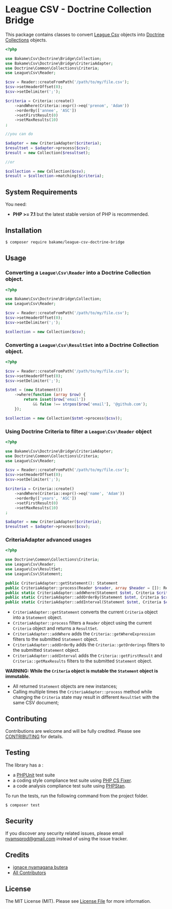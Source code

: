 League CSV - Doctrine Collection Bridge
=======

This package contains classes to convert [League Csv](https://csv.thephpleague.com) objects into [Doctrine Collections](https://www.doctrine-project.org/projects/collections.html) objects.

```php
<?php

use Bakame\Csv\Doctrine\Bridge\Collection;
use Bakame\Csv\Doctrine\Bridge\CriteriaAdapter;
use Doctrine\Common\Collections\Criteria;
use League\Csv\Reader;

$csv = Reader::createFromPath('/path/to/my/file.csv');
$csv->setHeaderOffset(0);
$csv->setDelimiter(';');

$criteria = Criteria::create()
    ->andWhere(Criteria::expr()->eq('prenom', 'Adam'))
    ->orderBy(['annee', 'ASC'])
    ->setFirstResult(0)
    ->setMaxResults(10)
;

//you can do

$adapter = new CriteriaAdapter($criteria);
$resultset = $adapter->process($csv);
$result = new Collection($resultset);

//or

$collection = new Collection($csv);
$result = $collection->matching($criteria);
```

System Requirements
-------

You need:

- **PHP >= 7.1** but the latest stable version of PHP is recommended.

Installation
--------

```bash
$ composer require bakame/league-csv-doctrine-bridge
```

Usage
--------

### Converting a `League\Csv\Reader` into a Doctrine Collection object.

```php
<?php

use Bakame\Csv\Doctrine\Bridge\Collection;
use League\Csv\Reader;

$csv = Reader::createFromPath('/path/to/my/file.csv');
$csv->setHeaderOffset(0);
$csv->setDelimiter(';');

$collection = new Collection($csv);
```

### Converting a `League\Csv\ResultSet` into a Doctrine Collection object.

```php
<?php

$csv = Reader::createFromPath('/path/to/my/file.csv');
$csv->setHeaderOffset(0);
$csv->setDelimiter(';');

$stmt = (new Statement())
    ->where(function (array $row) {
        return isset($row['email'])
            && false !== strpos($row['email'], '@github.com');
    });

$collection = new Collection($stmt->process($csv));
```

### Using Doctrine Criteria to filter a `League\Csv\Reader` object

```php
<?php

use Bakame\Csv\Doctrine\Bridge\CriteriaAdapter;
use Doctrine\Common\Collections\Criteria;
use League\Csv\Reader;

$csv = Reader::createFromPath('/path/to/my/file.csv');
$csv->setHeaderOffset(0);
$csv->setDelimiter(';');

$criteria = Criteria::create()
    ->andWhere(Criteria::expr()->eq('name', 'Adam'))
    ->orderBy(['years', 'ASC'])
    ->setFirstResult(0)
    ->setMaxResults(10)
;

$adapter = new CriteriaAdapter($criteria);
$resultset = $adapter->process($csv);
```

### CriteriaAdapter advanced usages

```php
<?php

use Doctrine\Common\Collections\Criteria;
use League\Csv\Reader;
use League\Csv\ResultSet;
use League\Csv\Statement;

public CriteriaAdapter::getStatement(): Statement
public CriteriaAdapter::process(Reader $reader, array $header = []): ResultSet
public static CriteriaAdapter::addWhere(Statement $stmt, Criteria $criteria): Statement
public static CriteriaAdapter::addOrderBy(Statement $stmt, Criteria $criteria): Statement
public static CriteriaAdapter::addInterval(Statement $stmt, Criteria $criteria): Statement
```

- `CriteriaAdapter::getStatement` converts the current `Criteria` object into a `Statement` object.
- `CriteriaAdapter::process` filters a `Reader` object using the current `Criteria` object and returns a `ResultSet`.
- `CriteriaAdapter::addWhere` adds the `Criteria::getWhereExpression` filters to the submitted `Statement` object.
- `CriteriaAdapter::addOrderBy` adds the `Criteria::getOrderings` filters to the submitted `Statement` object.
- `CriteriaAdapter::addInterval` adds the `Criteria::getFirstResult` and `Criteria::getMaxResults` filters to the submitted `Statement` object.

**WARNING: While the `Criteria` object is mutable the `Statement` object is immutable.**

- All returned `Statement` objects are new instances;
- Calling multiple times the `CriteriaAdapter::process` method while changing the `Criteria` state may result in different `ResultSet` with the same CSV document;

Contributing
-------

Contributions are welcome and will be fully credited. Please see [CONTRIBUTING](.github/CONTRIBUTING.md) for details.

Testing
-------

The library has a :

- a [PHPUnit](https://phpunit.de) test suite
- a coding style compliance test suite using [PHP CS Fixer](http://cs.sensiolabs.org/).
- a code analysis compliance test suite using [PHPStan](https://github.com/phpstan/phpstan).

To run the tests, run the following command from the project folder.

``` bash
$ composer test
```

Security
-------

If you discover any security related issues, please email nyamsprod@gmail.com instead of using the issue tracker.

Credits
-------

- [ignace nyamagana butera](https://github.com/nyamsprod)
- [All Contributors](https://github.com/bakame-php/league-csv-criteria-adapter/contributors)

License
-------

The MIT License (MIT). Please see [License File](LICENSE) for more information.